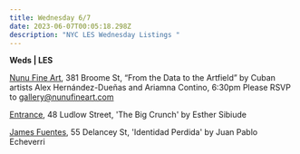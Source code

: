 ```yaml
---
title: Wednesday 6/7
date: 2023-06-07T00:05:18.298Z
description: "NYC LES Wednesday Listings "
---
```

**W﻿eds | LES**

[Nunu Fine Art](https://www.nunufineart.com/new-york), 381 Broome St, “From the Data to the Artfield” by Cuban artists Alex Hernández-Dueñas and Ariamna Contino, 6:30pm Please RSVP to gallery@nunufineart.com 

[Entrance](https://www.instagram.com/entrance.nyc/), 48 Ludlow Street, 'The Big Crunch' by Esther Sibiude

[James Fuentes](https://jamesfuentes.com/exhibitions/identidad-perdida), 55 Delancey St, 'Identidad Perdida' by Juan Pablo Echeverri